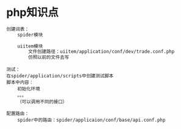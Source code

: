 # php知识点

```bash
创建词表：
	spider模块
		
	uiitem模块
		文件创建路径：uiitem/application/conf/dev/trade.conf.php
		仿照以前的文件去写
```

```
测试：
在spider/application/scripts中创建测试脚本
脚本中内容：
	初始化环境
	。。。
	（可以调用不同的接口）
```

```
配置路由：
	spider中的路由：spider/applicaion/conf/base/api.conf.php
	
```

